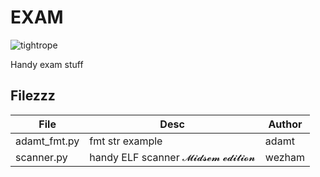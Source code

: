 # EXAM
![tightrope](https://www.straitstimes.com/sites/default/files/styles/article_pictrure_780x520_/public/3907445616.jpg)
>
>
>
Handy exam stuff

## Filezzz

File | Desc | Author 
---- | ---- | ----
adamt_fmt.py | fmt str example | adamt
scanner.py | handy ELF scanner 𝓜𝓲𝓭𝓼𝓮𝓶  𝓮𝓭𝓲𝓽𝓲𝓸𝓷 | wezham
